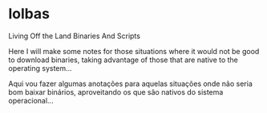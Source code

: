 # lolbas
Living Off the Land Binaries And Scripts

Here I will make some notes for those situations where it would not be good to download binaries, taking advantage of those that are native to the operating system...

Aqui vou fazer algumas anotações para aquelas situações onde não seria bom baixar binários, aproveitando os que são nativos do sistema operacional... 
